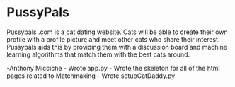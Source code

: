 # PussyPals
Pussypals .com is a cat dating website. Cats will be able to create their own profile with a profile picture and meet other cats who share their interest. Pussypals aids this by providing them with a discussion board and machine learning algorithms that match them with the best cats around. 


-Anthony Micciche
    - Wrote app.py
    - Wrote the skeleton for all of the html pages related to Matchmaking
    - Wrote setupCatDaddy.py
